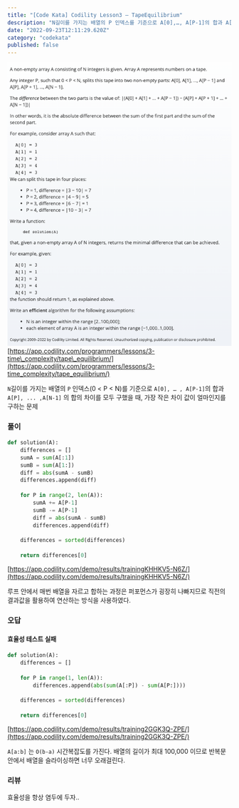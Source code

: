 ```yaml
---
title: "[Code Kata] Codility Lesson3 — TapeEquilibrium"
description: "N길이를 가지는 배열의 P 인덱스를 기준으로 A[0],…, A[P-1]의 합과 A[P],...,A[N-1] 의 합의 차이를 모두 구했을 때, 가장 작은 차이 값이 얼마인지를 구하는 문제"
date: "2022-09-23T12:11:29.620Z"
category: "codekata"
published: false
---
```


![image](./asset-1.png)
[https://app.codility.com/programmers/lessons/3-time\_complexity/tape\_equilibrium/](https://app.codility.com/programmers/lessons/3-time_complexity/tape_equilibrium/)

`N`길이를 가지는 배열의 `P` 인덱스(0 < P < N)를 기준으로 `A[0], … , A[P-1]`의 합과 `A[P], ... ,A[N-1]` 의 합의 차이를 모두 구했을 때, 가장 작은 차이 값이 얼마인지를 구하는 문제

### 풀이

```python
def solution(A):
    differences = []
    sumA = sum(A[:1])
    sumB = sum(A[1:])
    diff = abs(sumA - sumB)
    differences.append(diff)

    for P in range(2, len(A)):
        sumA += A[P-1]
        sumB -= A[P-1]
        diff = abs(sumA - sumB)
        differences.append(diff)
    
    differences = sorted(differences)

    return differences[0]
```
[https://app.codility.com/demo/results/trainingKHHKV5-N6Z/](https://app.codility.com/demo/results/trainingKHHKV5-N6Z/)

루프 안에서 매번 배열을 자르고 합하는 과정은 퍼포먼스가 굉장히 나빠지므로 직전의 결과값을 활용하여 연산하는 방식을 사용하였다.

### 오답

#### 효율성 테스트 실패

```python
def solution(A):
    differences = []

    for P in range(1, len(A)):
        differences.append(abs(sum(A[:P]) - sum(A[P:])))
    
    differences = sorted(differences)

    return differences[0]
```

[https://app.codility.com/demo/results/training2GGK3Q-ZPE/](https://app.codility.com/demo/results/training2GGK3Q-ZPE/)

`A[a:b]` 는 `O(b-a)` 시간복잡도를 가진다. 배열의 길이가 최대 100,000 이므로 반복문 안에서 배열을 슬라이싱하면 너무 오래걸린다.

### 리뷰

효율성을 항상 염두에 두자..
